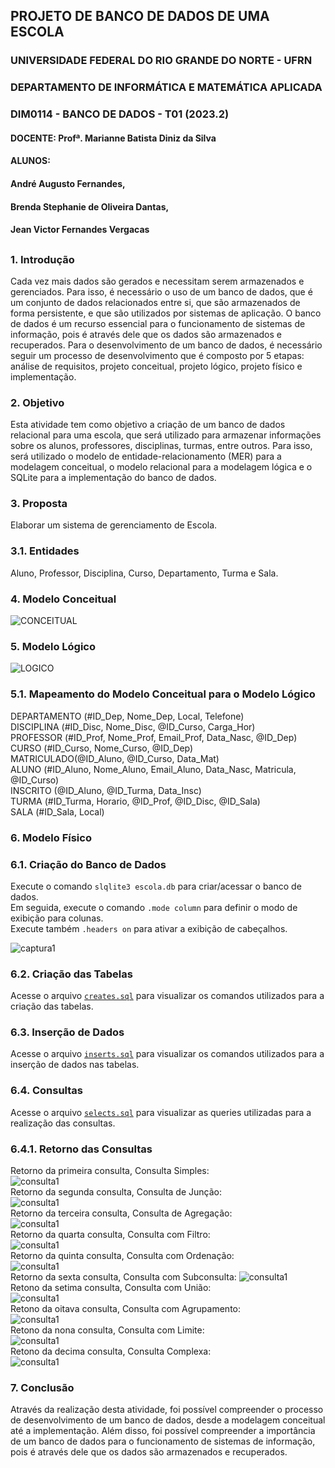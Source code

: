 ## PROJETO DE BANCO DE DADOS DE UMA ESCOLA

### UNIVERSIDADE FEDERAL DO RIO GRANDE DO NORTE - UFRN
### DEPARTAMENTO DE INFORMÁTICA E MATEMÁTICA APLICADA
### DIM0114 - BANCO DE DADOS - T01 (2023.2)
#### DOCENTE: Profª. Marianne Batista Diniz da Silva
#### ALUNOS:
#### André Augusto Fernandes,
#### Brenda Stephanie de Oliveira Dantas,
#### Jean Victor Fernandes Vergacas
##

### 1. Introdução

Cada vez mais dados são gerados e necessitam serem armazenados e gerenciados. Para isso, é necessário o uso de um banco de dados, que é um conjunto de dados relacionados entre si, que são armazenados de forma persistente, e que são utilizados por sistemas de aplicação. O banco de dados é um recurso essencial para o funcionamento de sistemas de informação, pois é através dele que os dados são armazenados e recuperados.
Para o desenvolvimento de um banco de dados, é necessário seguir um processo de desenvolvimento que é composto por 5 etapas: análise de requisitos, projeto conceitual, projeto lógico, projeto físico e implementação.

### 2. Objetivo

Esta atividade tem como objetivo a criação de um banco de dados relacional para uma escola, que será utilizado para armazenar informações sobre os alunos, professores, disciplinas, turmas, entre outros. Para isso, será utilizado o modelo de entidade-relacionamento (MER) para a modelagem conceitual, o modelo relacional para a modelagem lógica e o SQLite para a implementação do banco de dados.

### 3. Proposta

Elaborar um sistema de gerenciamento de Escola.

### 3.1. Entidades

Aluno, Professor, Disciplina, Curso, Departamento, Turma e Sala.

### 4. Modelo Conceitual

![CONCEITUAL](https://raw.githubusercontent.com/andrefernandeslp1/bd-escola/main/auxiliar/CONCEITUAL.PNG)


### 5. Modelo Lógico

![LOGICO](https://raw.githubusercontent.com/andrefernandeslp1/bd-escola/main/auxiliar/LOGICO.PNG)


### 5.1. Mapeamento do Modelo Conceitual para o Modelo Lógico

DEPARTAMENTO (#ID_Dep, Nome_Dep, Local, Telefone)  
DISCIPLINA (#ID_Disc, Nome_Disc, @ID_Curso, Carga_Hor)  
PROFESSOR (#ID_Prof, Nome_Prof, Email_Prof, Data_Nasc, @ID_Dep)  
CURSO (#ID_Curso, Nome_Curso, @ID_Dep)  
MATRICULADO(@ID_Aluno, @ID_Curso, Data_Mat)  
ALUNO (#ID_Aluno, Nome_Aluno, Email_Aluno, Data_Nasc, Matricula, @ID_Curso)  
INSCRITO (@ID_Aluno, @ID_Turma, Data_Insc)  
TURMA (#ID_Turma, Horario, @ID_Prof, @ID_Disc, @ID_Sala)  
SALA (#ID_Sala, Local)  

### 6. Modelo Físico

### 6.1. Criação do Banco de Dados

Execute o comando `slqlite3 escola.db` para criar/acessar o banco de dados.  
Em seguida, execute o comando `.mode column` para definir o modo de exibição para colunas.  
Execute também `.headers on` para ativar a exibição de cabeçalhos.  

![captura1](https://raw.githubusercontent.com/andrefernandeslp1/bd-escola/main/auxiliar/captura1.PNG)

### 6.2. Criação das Tabelas

Acesse o arquivo [`creates.sql`](https://github.com/andrefernandeslp1/bd-escola/blob/main/creates.sql) para visualizar os comandos utilizados para a criação das tabelas.

### 6.3. Inserção de Dados

Acesse o arquivo [`inserts.sql`](https://github.com/andrefernandeslp1/bd-escola/blob/main/inserts.sql) para visualizar os comandos utilizados para a inserção de dados nas tabelas.

### 6.4. Consultas

Acesse o arquivo [`selects.sql`](https://github.com/andrefernandeslp1/bd-escola/blob/main/selects.sql) para visualizar as queries utilizadas para a realização das consultas.

### 6.4.1. Retorno das Consultas

Retorno da primeira consulta, Consulta Simples:  
![consulta1](https://raw.githubusercontent.com/andrefernandeslp1/bd-escola/main/auxiliar/consulta1.PNG)  
Retorno da segunda consulta, Consulta de Junção:  
![consulta1](https://raw.githubusercontent.com/andrefernandeslp1/bd-escola/main/auxiliar/consulta2.PNG)  
Retorno da terceira consulta, Consulta de Agregação:  
![consulta1](https://raw.githubusercontent.com/andrefernandeslp1/bd-escola/main/auxiliar/consulta3.png)  
Retorno da quarta consulta, Consulta com Filtro:  
![consulta1](https://raw.githubusercontent.com/andrefernandeslp1/bd-escola/main/auxiliar/consulta4.png)  
Retorno da quinta consulta, Consulta com Ordenação:  
![consulta1](https://raw.githubusercontent.com/andrefernandeslp1/bd-escola/main/auxiliar/consulta5.png)  
Retorno da sexta consulta, Consulta com Subconsulta: 
![consulta1](https://raw.githubusercontent.com/andrefernandeslp1/bd-escola/main/auxiliar/consulta6.png)  
Retono da setima consulta, Consulta com União:  
![consulta1](https://raw.githubusercontent.com/andrefernandeslp1/bd-escola/main/auxiliar/consulta7.png)  
Retono da oitava consulta, Consulta com Agrupamento:  
![consulta1](https://raw.githubusercontent.com/andrefernandeslp1/bd-escola/main/auxiliar/consulta8.png)  
Retono da nona consulta, Consulta com Limite:  
![consulta1](https://raw.githubusercontent.com/andrefernandeslp1/bd-escola/main/auxiliar/consulta9.png)  
Retono da decima consulta, Consulta Complexa:  
![consulta1](https://raw.githubusercontent.com/andrefernandeslp1/bd-escola/main/auxiliar/consulta10.png)  

### 7. Conclusão

Através da realização desta atividade, foi possível compreender o processo de desenvolvimento de um banco de dados, desde a modelagem conceitual até a implementação. Além disso, foi possível compreender a importância de um banco de dados para o funcionamento de sistemas de informação, pois é através dele que os dados são armazenados e recuperados.


